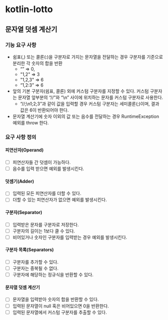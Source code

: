 # kotlin-lotto

## 문자열 덧셈 계산기
### 기능 요구 사항
- 쉼표(,) 또는 콜론(:)을 구분자로 가지는 문자열을 전달하는 경우 구분자를 기준으로 분리한 각 숫자의 합을 반환
  - “” => 0, 
  - "1,2" => 3
  - "1,2,3" => 6
  - “1,2:3” => 6
- 앞의 기본 구분자(쉼표, 콜론) 외에 커스텀 구분자를 지정할 수 있다. 커스텀 구분자는 문자열 앞부분의 “//”와 “\n” 사이에 위치하는 문자를 커스텀 구분자로 사용한다. 
  - “//;\n1;2;3”과 같이 값을 입력할 경우 커스텀 구분자는 세미콜론(;)이며, 결과 값은 6이 반환되어야 한다.
- 문자열 계산기에 숫자 이외의 값 또는 음수를 전달하는 경우 RuntimeException 예외를 throw 한다.
### 요구 사항 정의
#### 피연산자(Operand)
- [ ] 피연산자들 간 덧셈이 가능하다.
- [ ] 음수를 입력 받으면 예외를 발생시킨다.

#### 덧셈기(Adder)
- [ ] 입력된 모든 피연산자를 더할 수 있다.
- [ ] 더할 수 있는 피연산자가 없으면 예외를 발생시킨다.

#### 구분자(Separator)
- [ ] 입력받은 문자를 구분자로 저장한다.
- [ ] 구분자의 길이는 1보다 클 수 있다.
- [ ] 비어있거나 숫자인 구분자를 입력받는 경우 예외를 발생시킨다.

#### 구분자 목록(Separators)
- [ ] 구분자를 추가할 수 있다.
- [ ] 구분자는 중복될 수 없다.
- [ ] 구분자에 해당하는 정규식을 반환할 수 있다.

#### 문자열 덧셈 계산기
- [ ] 문자열을 입력받아 숫자의 합을 반환할 수 있다.
- [ ] 입력된 문자열이 null 혹은 비어있으면 0을 반환한다.
- [ ] 입력된 문자열에서 커스텀 구분자를 추출할 수 있다.
